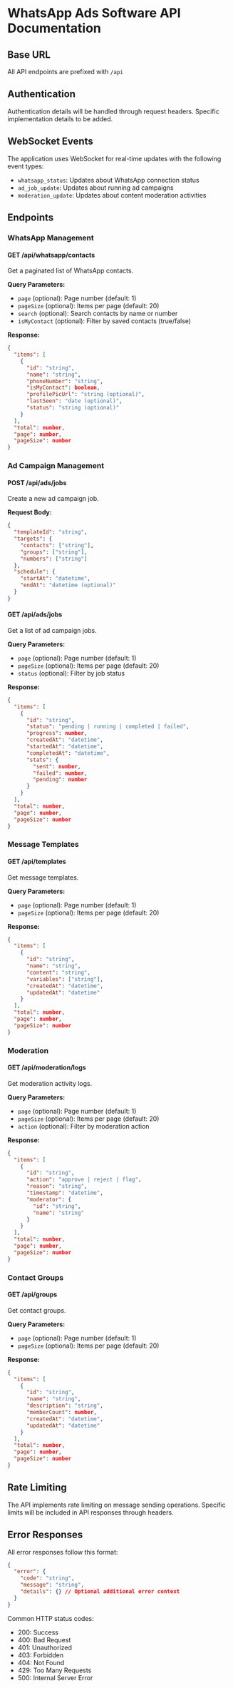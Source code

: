# WhatsApp Ads Software API Documentation

## Base URL
All API endpoints are prefixed with `/api`

## Authentication
Authentication details will be handled through request headers. Specific implementation details to be added.

## WebSocket Events
The application uses WebSocket for real-time updates with the following event types:
- `whatsapp_status`: Updates about WhatsApp connection status
- `ad_job_update`: Updates about running ad campaigns
- `moderation_update`: Updates about content moderation activities

## Endpoints

### WhatsApp Management

#### GET /api/whatsapp/contacts
Get a paginated list of WhatsApp contacts.

**Query Parameters:**
- `page` (optional): Page number (default: 1)
- `pageSize` (optional): Items per page (default: 20)
- `search` (optional): Search contacts by name or number
- `isMyContact` (optional): Filter by saved contacts (true/false)

**Response:**
```json
{
  "items": [
    {
      "id": "string",
      "name": "string",
      "phoneNumber": "string",
      "isMyContact": boolean,
      "profilePicUrl": "string (optional)",
      "lastSeen": "date (optional)",
      "status": "string (optional)"
    }
  ],
  "total": number,
  "page": number,
  "pageSize": number
}
```

### Ad Campaign Management

#### POST /api/ads/jobs
Create a new ad campaign job.

**Request Body:**
```json
{
  "templateId": "string",
  "targets": {
    "contacts": ["string"],
    "groups": ["string"],
    "numbers": ["string"]
  },
  "schedule": {
    "startAt": "datetime",
    "endAt": "datetime (optional)"
  }
}
```

#### GET /api/ads/jobs
Get a list of ad campaign jobs.

**Query Parameters:**
- `page` (optional): Page number (default: 1)
- `pageSize` (optional): Items per page (default: 20)
- `status` (optional): Filter by job status

**Response:**
```json
{
  "items": [
    {
      "id": "string",
      "status": "pending | running | completed | failed",
      "progress": number,
      "createdAt": "datetime",
      "startedAt": "datetime",
      "completedAt": "datetime",
      "stats": {
        "sent": number,
        "failed": number,
        "pending": number
      }
    }
  ],
  "total": number,
  "page": number,
  "pageSize": number
}
```

### Message Templates

#### GET /api/templates
Get message templates.

**Query Parameters:**
- `page` (optional): Page number (default: 1)
- `pageSize` (optional): Items per page (default: 20)

**Response:**
```json
{
  "items": [
    {
      "id": "string",
      "name": "string",
      "content": "string",
      "variables": ["string"],
      "createdAt": "datetime",
      "updatedAt": "datetime"
    }
  ],
  "total": number,
  "page": number,
  "pageSize": number
}
```

### Moderation

#### GET /api/moderation/logs
Get moderation activity logs.

**Query Parameters:**
- `page` (optional): Page number (default: 1)
- `pageSize` (optional): Items per page (default: 20)
- `action` (optional): Filter by moderation action

**Response:**
```json
{
  "items": [
    {
      "id": "string",
      "action": "approve | reject | flag",
      "reason": "string",
      "timestamp": "datetime",
      "moderator": {
        "id": "string",
        "name": "string"
      }
    }
  ],
  "total": number,
  "page": number,
  "pageSize": number
}
```

### Contact Groups

#### GET /api/groups
Get contact groups.

**Query Parameters:**
- `page` (optional): Page number (default: 1)
- `pageSize` (optional): Items per page (default: 20)

**Response:**
```json
{
  "items": [
    {
      "id": "string",
      "name": "string",
      "description": "string",
      "memberCount": number,
      "createdAt": "datetime",
      "updatedAt": "datetime"
    }
  ],
  "total": number,
  "page": number,
  "pageSize": number
}
```

## Rate Limiting
The API implements rate limiting on message sending operations. Specific limits will be included in API responses through headers.

## Error Responses
All error responses follow this format:
```json
{
  "error": {
    "code": "string",
    "message": "string",
    "details": {} // Optional additional error context
  }
}
```

Common HTTP status codes:
- 200: Success
- 400: Bad Request
- 401: Unauthorized
- 403: Forbidden
- 404: Not Found
- 429: Too Many Requests
- 500: Internal Server Error
